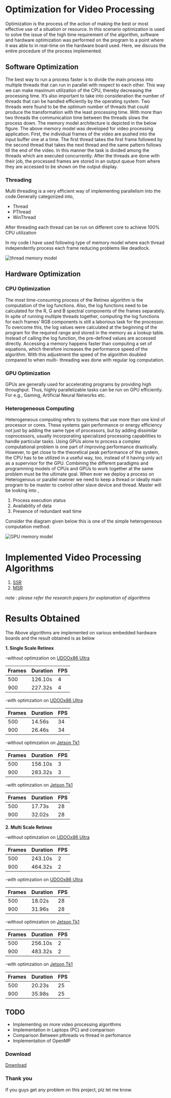 
# Optimization for Video Processing


Optimization is the process of the action of making the best or most effective use of a situation or resource. In this scenario optimization is used to solve the issue of the high time requirement of the algorithm, software and hardware optimization was performed on the program to a point where it was able to in real-time on the hardware board used. Here, we discuss the entire procedure of the process implemented.
## Software Optimization
The best way to run a process faster is to divide the main process into multiple threads that can run in parallel with respect to each other. This way we can make maximum utilization of the CPU, thereby decreasing the processing time. It’s also important to take into consideration the number of threads that can be handled efficiently by the operating system. Two threads were found to be the optimum number of threads that could produce the transformation with the least processing time. With more than two threads the communication time between the threads slows the process down. The memory model architecture is depicted in the below figure.
The above memory model was developed for video processing application. First, the individual frames of the video are pushed into the input buffer one at a time. The first thread takes the first frame followed by the second thread that takes the next thread and the same pattern follows till the end of the video. In this manner the task is divided among the threads which are executed concurrently. After the threads are done with their job, the processed frames are stored in an output queue from where they are accessed to be shown on the output display.
### Threading 
Multi threading is a very efficient way of implementing parallelism into the code.Generally categorized into, 
- Thread
- PThread
- WinThread

After threading each thread can be run on different core to achieve 100% CPU utilization


In my code I have used following type of memory model where each thread independently process each frame reducing problems like deadlock.

<img src="https://raw.githubusercontent.com/chekoduadarsh/Optimization-for-Video-Processing/master/images/memory%20model.png" alt="thread memory model" style="display: block; margin: auto;" />


## Hardware Optimization
### CPU Optimization  
 
The most time-consuming process of the Retinex algorithm is the computation of the log functions. Also, the log functions need to be calculated for the R, G and B spectral components of the frames separately. In spite of running multiple threads together, computing the log functions for each frames’ RGB components is still a laborious task for the processor. To overcome this, the log values were calculated at the beginning of the program for the required range and stored in the memory as a lookup table. Instead of calling the log function, the pre-defined values are accessed directly. Accessing a memory happens faster than computing a set of equations, which therefore increases the performance speed of the algorithm. With this adjustment the speed of the algorithm doubled compared to when multi- threading was done with regular log computation.

### GPU Optimization

GPUs are generally used for accelerating programs by providing high throughput. Thus, highly parallelizable tasks can be run on GPU efficiently. For e.g., Gaming, Artificial Neural Networks etc.

### Heterogeneous Computing

Heterogeneous computing refers to systems that use more than one kind of processor or cores. These systems gain performance or energy efficiency not just by adding the same type of processors, but by adding dissimilar coprocessors, usually incorporating specialized processing capabilities to handle particular tasks.
Using GPUs alone to process a complex computational problem is one part of improving performance drastically. However, to get close to the theoretical peak performance of the system, the CPU has to be utilized in a useful way, too, instead of it having only act as a supervisor for the GPU. Combining the different paradigms and programming models of CPUs and GPUs to work together at the same problem must be the ultimate goal.
When ever we deploy a process on Heterogenous or parallel manner we need to keep a thread or ideally main program to be master to control other slave device and thread. Master will be looking into ,
1. Process execution status
2. Availability of data
3. Presence of redundant wait time


Consider the diagram given below this is one of the simple heterogeneous computation method.


<img src="https://raw.githubusercontent.com/chekoduadarsh/Optimization-for-Video-Processing/master/images/gpu%20model.png" alt="GPU memory model"  style="display: block; margin: auto;" />


# Implemented Video Processing Algorithms

1. [SSR](https://ntrs.nasa.gov/archive/nasa/casi.ntrs.nasa.gov/20050091487.pdf)
2. [MSR](https://ieeexplore.ieee.org/document/560995)

_note : please refer the research papers for explanation of algorithms_



# Results Obtained
The Above algorithms are implemented on various embedded hardware boards and the result obtained is as below

**1. Single Scale Retinex**

-without optimzation on [UDOOx86 Ultra](https://shop.udoo.org/eu/x86/udoo-x86ii-ultra.html)

| Frames|Duration|FPS|
|-------|--------|---|
|500    |126.10s |4  |
|900    |227.32s |4  |


-with optimzation on [UDOOx86 Ultra](https://shop.udoo.org/eu/x86/udoo-x86ii-ultra.html)

| Frames|Duration|FPS|
|-------|--------|---|
|500    |14.56s |34  |
|900    |26.46s |34  |


-without optimzation on [Jetson Tk1](https://www.nvidia.com/object/jetson-tk1-embedded-dev-kit.html)

| Frames|Duration|FPS|
|-------|--------|---|
|500    |156.10s |3  |
|900    |283.32s |3  |


-with optimzation on [Jetson Tk1](https://www.nvidia.com/object/jetson-tk1-embedded-dev-kit.html)

| Frames|Duration|FPS|
|-------|--------|---|
|500    |17.73s  |28 |
|900    |32.02s  |28 |


**2. Multi Scale Retinex**


-without optimzation on [UDOOx86 Ultra](https://shop.udoo.org/eu/x86/udoo-x86ii-ultra.html)

| Frames|Duration|FPS|
|-------|--------|---|
|500    |243.10s |2  |
|900    |464.32s |2  |


-with optimzation on [UDOOx86 Ultra](https://shop.udoo.org/eu/x86/udoo-x86ii-ultra.html)

| Frames|Duration|FPS|
|-------|--------|---|
|500    |18.02s  |28 |
|900    |31.96s  |28 |


-without optimzation on [Jetson Tk1](https://www.nvidia.com/object/jetson-tk1-embedded-dev-kit.html)

| Frames|Duration|FPS|
|-------|--------|---|
|500    |256.10s |2  |
|900    |483.32s |2  |


-with optimzation on [Jetson Tk1](https://www.nvidia.com/object/jetson-tk1-embedded-dev-kit.html)

| Frames|Duration|FPS|
|-------|--------|---|
|500    |20.23s  |25 |
|900    |35.98s  |25 |



## TODO
- Implementing on more video processing algorithms
- Implementation in Laptops (PC) and comparison 
- Comparison Between pthreads vs thread in perfomance
- Implementation of OpenMP 


### Download
<!-- Place this tag where you want the button to render. -->
<a class="github-button" href="https://github.com/chekoduadarsh/Optimization-for-Video-Processing/archive/master.zip" data-icon="octicon-cloud-download" aria-label="Download ntkme/github-buttons on GitHub">Download</a>
### Thank you
If you guys get any problem on this project, plz let me know.

